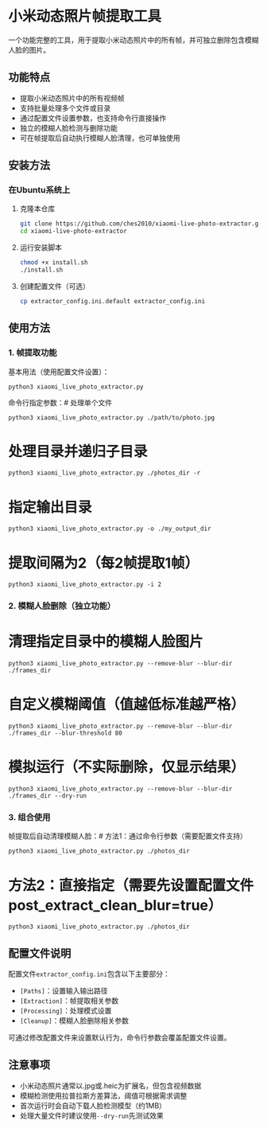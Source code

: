 # 小米动态照片帧提取工具

一个功能完整的工具，用于提取小米动态照片中的所有帧，并可独立删除包含模糊人脸的图片。

## 功能特点

- 提取小米动态照片中的所有视频帧
- 支持批量处理多个文件或目录
- 通过配置文件设置参数，也支持命令行直接操作
- 独立的模糊人脸检测与删除功能
- 可在帧提取后自动执行模糊人脸清理，也可单独使用

## 安装方法

### 在Ubuntu系统上

1. 克隆本仓库
   ```bash
   git clone https://github.com/ches2010/xiaomi-live-photo-extractor.git
   cd xiaomi-live-photo-extractor
   ```

2. 运行安装脚本
   ```bash
   chmod +x install.sh
   ./install.sh
   ```

3. 创建配置文件（可选）
   ```bash
   cp extractor_config.ini.default extractor_config.ini
   ```

## 使用方法

### 1. 帧提取功能

基本用法（使用配置文件设置）：

```
python3 xiaomi_live_photo_extractor.py
```

命令行指定参数：# 处理单个文件
```
python3 xiaomi_live_photo_extractor.py ./path/to/photo.jpg
```

# 处理目录并递归子目录
```
python3 xiaomi_live_photo_extractor.py ./photos_dir -r
```

# 指定输出目录
```
python3 xiaomi_live_photo_extractor.py -o ./my_output_dir
```

# 提取间隔为2（每2帧提取1帧）
```
python3 xiaomi_live_photo_extractor.py -i 2
```

### 2. 模糊人脸删除（独立功能）
# 清理指定目录中的模糊人脸图片
```
python3 xiaomi_live_photo_extractor.py --remove-blur --blur-dir ./frames_dir
```

# 自定义模糊阈值（值越低标准越严格）
```
python3 xiaomi_live_photo_extractor.py --remove-blur --blur-dir ./frames_dir --blur-threshold 80
```

# 模拟运行（不实际删除，仅显示结果）
```
python3 xiaomi_live_photo_extractor.py --remove-blur --blur-dir ./frames_dir --dry-run
```

### 3. 组合使用

帧提取后自动清理模糊人脸：# 方法1：通过命令行参数（需要配置文件支持）
```
python3 xiaomi_live_photo_extractor.py ./photos_dir
```

# 方法2：直接指定（需要先设置配置文件post_extract_clean_blur=true）
```
python3 xiaomi_live_photo_extractor.py ./photos_dir
```

## 配置文件说明

配置文件`extractor_config.ini`包含以下主要部分：

- `[Paths]`：设置输入输出路径
- `[Extraction]`：帧提取相关参数
- `[Processing]`：处理模式设置
- `[Cleanup]`：模糊人脸删除相关参数

可通过修改配置文件来设置默认行为，命令行参数会覆盖配置文件设置。

## 注意事项

- 小米动态照片通常以.jpg或.heic为扩展名，但包含视频数据
- 模糊检测使用拉普拉斯方差算法，阈值可根据需求调整
- 首次运行时会自动下载人脸检测模型（约1MB）
- 处理大量文件时建议使用`--dry-run`先测试效果
    

